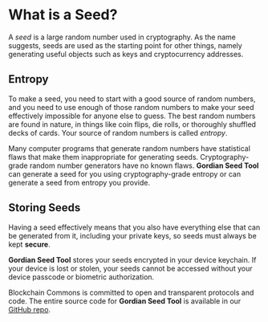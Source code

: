 # What is a Seed?

A *seed* is a large random number used in cryptography. As the name suggests, seeds are used as the starting point for other things, namely generating useful objects such as keys and cryptocurrency addresses.

## Entropy

To make a seed, you need to start with a good source of random numbers, and you need to use enough of those random numbers to make your seed effectively impossible for anyone else to guess. The best random numbers are found in nature, in things like coin flips, die rolls, or thoroughly shuffled decks of cards. Your source of random numbers is called *entropy*.

Many computer programs that generate random numbers have statistical flaws that make them inappropriate for generating seeds. Cryptography-grade random number generators have no known flaws. **Gordian Seed Tool** can generate a seed for you using cryptography-grade entropy or can generate a seed from entropy you provide.

## Storing Seeds

Having a seed effectively means that you also have everything else that can be generated from it, including your private keys, so seeds must always be kept **secure**.

**Gordian Seed Tool** stores your seeds encrypted in your device keychain. If your device is lost or stolen, your seeds cannot be accessed without your device passcode or biometric authorization. 

Blockchain Commons is committed to open and transparent protocols and code. The entire source code for **Gordian Seed Tool** is available in our [GitHub repo](https://github.com/BlockchainCommons/GordianSeedTool-iOS).
